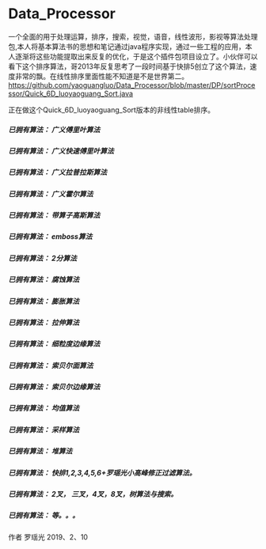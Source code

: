 # Data_Processor
一个全面的用于处理运算，排序，搜索，视觉，语音，线性波形，影视等算法处理包,本人将基本算法书的思想和笔记通过java程序实现，通过一些工程的应用，本人逐渐将这些功能提取出来反复的优化，于是这个插件包项目设立了。小伙伴可以看下这个排序算法，哥2013年反复思考了一段时间基于快排5创立了这个算法，速度非常的飘。在线性排序里面性能不知道是不是世界第二。
https://github.com/yaoguangluo/Data_Processor/blob/master/DP/sortProcessor/Quick_6D_luoyaoguang_Sort.java

正在做这个Quick_6D_luoyaoguang_Sort版本的非线性table排序。
##### 已拥有算法： 广义傅里叶算法
##### 已拥有算法： 广义快速傅里叶算法
##### 已拥有算法： 广义拉普拉斯算法
##### 已拥有算法： 广义霍尔算法
##### 已拥有算法： 带算子高斯算法
##### 已拥有算法： emboss算法
##### 已拥有算法： 2分算法
##### 已拥有算法： 腐蚀算法
##### 已拥有算法： 膨胀算法
##### 已拥有算法： 拉伸算法
##### 已拥有算法： 细粒度边缘算法
##### 已拥有算法： 索贝尔面算法
##### 已拥有算法： 索贝尔边缘算法
##### 已拥有算法： 均值算法
##### 已拥有算法： 采样算法
##### 已拥有算法： 堆算法
##### 已拥有算法： 快排1,2,3,4,5,6+罗瑶光小高峰修正过滤算法。
##### 已拥有算法： 2叉， 三叉，4叉，8叉，树算法与搜索。
##### 已拥有算法： 等。。。

作者 罗瑶光
2019、2、10
